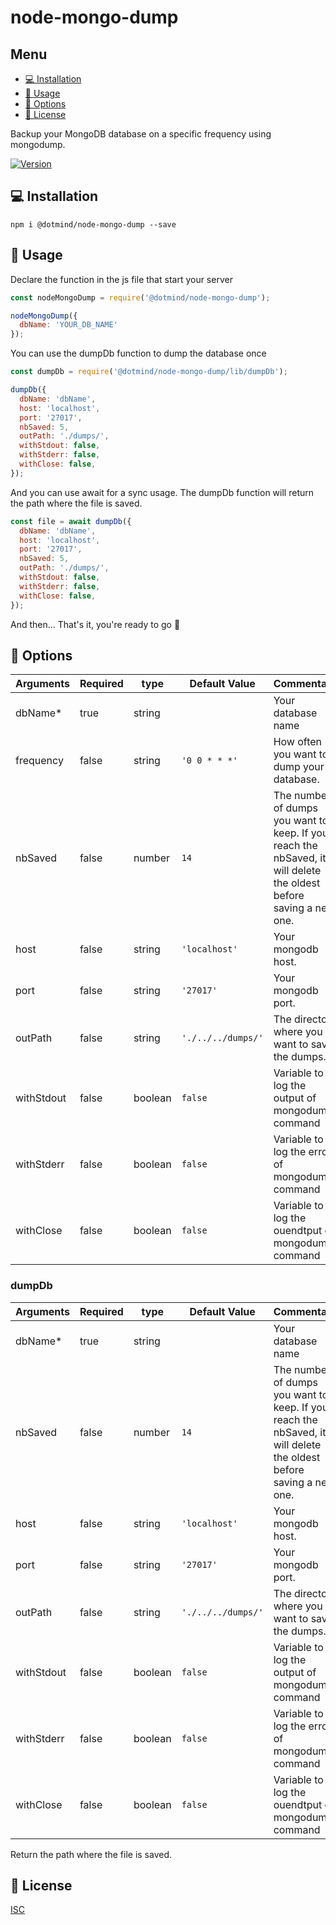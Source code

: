 # node-mongo-dump

## Menu
  * [💻 Installation](#installation)
  * [🔨 Usage](#usage)
  * [📖 Options](#options)
  * [📜 License](#license)

Backup your MongoDB database on a specific frequency using mongodump.

[![Version](https://img.shields.io/npm/v/@dotmind/node-mongo-dump?color=brightgreen)](https://www.npmjs.com/package/@dotmind/node-mongo-dump)

## 💻 Installation

`npm i @dotmind/node-mongo-dump --save`

## 🔨 Usage

Declare the function in the js file that start your server

```javascript
const nodeMongoDump = require('@dotmind/node-mongo-dump');

nodeMongoDump({
  dbName: 'YOUR_DB_NAME'
});
```

You can use the dumpDb function to dump the database once

```javascript
const dumpDb = require('@dotmind/node-mongo-dump/lib/dumpDb');

dumpDb({
  dbName: 'dbName',
  host: 'localhost',
  port: '27017',
  nbSaved: 5,
  outPath: './dumps/',
  withStdout: false,
  withStderr: false,
  withClose: false,
});
```

And you can use await for a sync usage. The dumpDb function will return the path where the file is saved.

```javascript
const file = await dumpDb({
  dbName: 'dbName',
  host: 'localhost',
  port: '27017',
  nbSaved: 5,
  outPath: './dumps/',
  withStdout: false,
  withStderr: false,
  withClose: false,
});
```
And then... That's it, you're ready to go 🚀

## 📖 Options


| Arguments  | Required  | type    | Default Value      | Commentary                                                                                                         |
| ---------- | --------- | ------- | ------------------ | ------------------------------------------------------------------------------------------------------------------ |
| dbName*    | true      | string  |                    | Your database name                                                                                                 |
| frequency  | false     | string  | `'0 0 * * *'`      | How often you want to dump your database.                                                                          |
| nbSaved    | false     | number  | `14`               | The number of dumps you want to keep. If you reach the nbSaved, it will delete the oldest before saving a new one. |
| host       | false     | string  | `'localhost'`      | Your mongodb host.                                                                                                 |
| port       | false     | string  | `'27017'`          | Your mongodb port.                                                                                                 |
| outPath    | false     | string  | `'./../../dumps/'` | The directory where you want to save the dumps.                                                                    |
| withStdout | false     | boolean | `false`            | Variable to log the output of mongodump command                                                                    |
| withStderr | false     | boolean | `false`            | Variable to log the errors of mongodump command                                                                    |
| withClose  | false     | boolean | `false`            | Variable to log the ouendtput of mongodump command                                                                 |

### dumpDb

| Arguments  | Required  | type    | Default Value      | Commentary                                                                                                         |
| ---------- | --------- | ------- | ------------------ | ------------------------------------------------------------------------------------------------------------------ |
| dbName*    | true      | string  |                    | Your database name                                                                                                 |
| nbSaved    | false     | number  | `14`               | The number of dumps you want to keep. If you reach the nbSaved, it will delete the oldest before saving a new one. |
| host       | false     | string  | `'localhost'`      | Your mongodb host.                                                                                                 |
| port       | false     | string  | `'27017'`          | Your mongodb port.                                                                                                 |
| outPath    | false     | string  | `'./../../dumps/'` | The directory where you want to save the dumps.                                                                    |
| withStdout | false     | boolean | `false`            | Variable to log the output of mongodump command                                                                    |
| withStderr | false     | boolean | `false`            | Variable to log the errors of mongodump command                                                                    |
| withClose  | false     | boolean | `false`            | Variable to log the ouendtput of mongodump command              

Return the path where the file is saved.

## 📜 License
[ISC](https://choosealicense.com/licenses/isc/)
